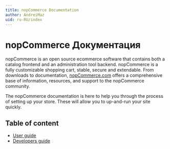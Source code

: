 ```yaml
---
title: nopCommerce Documentation
author: AndreiMaz
uid: ru-RU/index
---
```


# nopCommerce Документация

nopCommerce is an open source ecommerce software that contains both a catalog frontend and an administration tool backend. nopCommerce is a fully customizable shopping cart, stable, secure and extendable. From downloads to documentation, [nopCommerce.com](https://www.nopCommerce.com) offers a comprehensive base of information, resources, and support to the nopCommerce community.

The nopCommerce documentation is here to help you through the process of setting up your store. These will allow you to up-and-run your site quickly.

## Table of content

* [User guide](xref:ru-RU/user-guide)
* [Developers guide](xref:ru-RU/developer-documentation)
